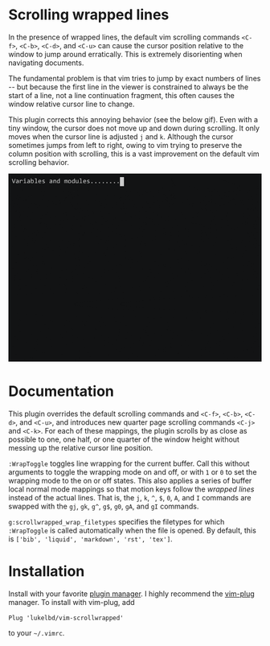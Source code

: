 Scrolling wrapped lines
=======================

In the presence of wrapped lines, the default vim scrolling commands `<C-f>`, `<C-b>`,
`<C-d>`, and `<C-u>` can cause the cursor position relative to the window to jump around
erratically. This is extremely disorienting when navigating documents.

The fundamental problem is that vim tries to jump by exact numbers of lines -- but
because the first line in the viewer is constrained to always be the start of a line,
not a line continuation fragment, this often causes the window relative cursor line to
change.

This plugin corrects this annoying behavior (see the below gif). Even with a tiny
window, the cursor does not move up and down during scrolling. It only moves when the
cursor line is adjusted `j` and `k`. Although the cursor sometimes jumps from left to
right, owing to vim trying to preserve the column position with scrolling, this is a
vast improvement on the default vim scrolling behavior.

<!-- ![](rec.gif) -->
<img src="rec.gif" width="600">

Documentation
=============

This plugin overrides the default scrolling commands and `<C-f>`, `<C-b>`, `<C-d>`, and
`<C-u>`, and introduces new quarter page scrolling commands `<C-j>` and `<C-k>`. For
each of these mappings, the plugin scrolls by as close as possible to one, one half, or
one quarter of the window height without messing up the relative cursor line position.

`:WrapToggle` toggles line wrapping for the current buffer. Call this without arguments
to toggle the wrapping mode on and off, or with `1` or `0` to set the wrapping mode to
the on or off states. This also applies a series of buffer local normal mode mappings so
that motion keys follow the *wrapped lines* instead of the actual lines. That is, the
`j`, `k`, `^`, `$`, `0`, `A`, and `I` commands are swapped with the `gj`, `gk`, `g^`,
`g$`, `g0`, `gA`, and `gI` commands.

`g:scrollwrapped_wrap_filetypes` specifies the filetypes for which `:WrapToggle` is
called automatically when the file is opened. By default, this is
`['bib', 'liquid', 'markdown', 'rst', 'tex']`.

Installation
============

Install with your favorite [plugin manager](https://vi.stackexchange.com/q/388/8084).
I highly recommend the [vim-plug](https://github.com/junegunn/vim-plug) manager.
To install with vim-plug, add
```
Plug 'lukelbd/vim-scrollwrapped'
```
to your `~/.vimrc`.
